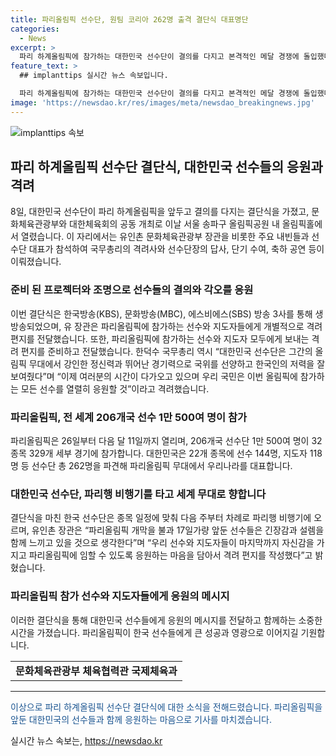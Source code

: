 ```yaml
---
title: 파리올림픽 선수단, 원팀 코리아 262명 출격 결단식 대표명단
categories:
  - News
excerpt: >
  파리 하계올림픽에 참가하는 대한민국 선수단이 결의를 다지고 본격적인 메달 경쟁에 돌입했다. 문화체육관광부는 유인촌 장관이 선수단에게 격려 편지를 전달하며 활약을 응원했다. 한덕수 총리 등이 참석한 결단식에서 국무총리의 격려사와 선수단장의 답사, 축하 공연 등이 진행됐고, 206개국 선수단 1만 500여 명이 참가하는 파리올림픽에 22개 종목에서 262명이 출전한다. 한덕수 국무총리와 유인촌 장관은 선수와 지도자들에게 각자에게 보내는 격려 편지를 전달하며 파리올림픽 선수단을 응원했다.
feature_text: >
  ## implanttips 실시간 뉴스 속보입니다.

  파리 하계올림픽에 참가하는 대한민국 선수단이 결의를 다지고 본격적인 메달 경쟁에 돌입했다. 문화체육관광부는 유인촌 장관이 선수단에게 격려 편지를 전달하며 활약을 응원했다. 한덕수 총리 등이 참석한 결단식에서 국무총리의 격려사와 선수단장의 답사, 축하 공연 등이 진행됐고, 206개국 선수단 1만 500여 명이 참가하는 파리올림픽에 22개 종목에서 262명이 출전한다. 한덕수 국무총리와 유인촌 장관은 선수와 지도자들에게 각자에게 보내는 격려 편지를 전달하며 파리올림픽 선수단을 응원했다.
image: 'https://newsdao.kr/res/images/meta/newsdao_breakingnews.jpg'
---
```


<p><img src="https://newsdao.kr/res/images/meta/newsdao_breakingnews.jpg" alt="implanttips 속보" /></p>

<h2 data-ke-size="size26">파리 하계올림픽 선수단 결단식, 대한민국 선수들의 응원과 격려</h2>

<p data-ke-size="size16">8일, 대한민국 선수단이 파리 하계올림픽을 앞두고 결의를 다지는 결단식을 가졌고, 문화체육관광부와 대한체육회의 공동 개최로 이날 서울 송파구 올림픽공원 내 올림픽홀에서 열렸습니다. 이 자리에서는 유인촌 문화체육관광부 장관을 비롯한 주요 내빈들과 선수단 대표가 참석하여 국무총리의 격려사와 선수단장의 답사, 단기 수여, 축하 공연 등이 이뤄졌습니다.</p>

<h3>준비 된 프로젝터와 조명으로 선수들의 결의와 각오를 응원</h3>

<p data-ke-size="size16">이번 결단식은 한국방송(KBS), 문화방송(MBC), 에스비에스(SBS) 방송 3사를 통해 생방송되었으며, 유 장관은 파리올림픽에 참가하는 선수와 지도자들에게 개별적으로 격려 편지를 전달했습니다. 또한, 파리올림픽에 참가하는 선수와 지도자 모두에게 보내는 격려 편지를 준비하고 전달했습니다. 한덕수 국무총리 역시 “대한민국 선수단은 그간의 올림픽 무대에서 강인한 정신력과 뛰어난 경기력으로 국위를 선양하고 한국인의 저력을 잘 보여줬다”며 “이제 여러분의 시간이 다가오고 있으며 우리 국민은 이번 올림픽에 참가하는 모든 선수를 열렬히 응원할 것”이라고 격려했습니다.</p>

<h3>파리올림픽, 전 세계 206개국 선수 1만 500여 명이 참가</h3>

<p data-ke-size="size16">파리올림픽은 26일부터 다음 달 11일까지 열리며, 206개국 선수단 1만 500여 명이 32종목 329개 세부 경기에 참가합니다. 대한민국은 22개 종목에 선수 144명, 지도자 118명 등 선수단 총 262명을 파견해 파리올림픽 무대에서 우리나라를 대표합니다.</p>

<h3>대한민국 선수단, 파리행 비행기를 타고 세계 무대로 향합니다</h3>

<p data-ke-size="size16">결단식을 마친 한국 선수단은 종목 일정에 맞춰 다음 주부터 차례로 파리행 비행기에 오르며, 유인촌 장관은 “파리올림픽 개막을 불과 17일가량 앞둔 선수들은 긴장감과 설렘을 함께 느끼고 있을 것으로 생각한다”며 “우리 선수와 지도자들이 마지막까지 자신감을 가지고 파리올림픽에 임할 수 있도록 응원하는 마음을 담아서 격려 편지를 작성했다”고 밝혔습니다.</p>

<h3>파리올림픽 참가 선수와 지도자들에게 응원의 메시지</h3>

<p data-ke-size="size16">이러한 결단식을 통해 대한민국 선수들에게 응원의 메시지를 전달하고 함께하는 소중한 시간을 가졌습니다. 파리올림픽이 한국 선수들에게 큰 성공과 영광으로 이어지길 기원합니다.</p>

<table>
<tbody>
<tr>
<td style="text-align: center; height: 17px;"><b>문화체육관광부 체육협력관 국제체육과</b></td>
</tr>
</tbody>
</table>

<hr>

<p data-ke-size="size16"><span style="color: #1a5490;">이상으로 파리 하계올림픽 선수단 결단식에 대한 소식을 전해드렸습니다. 파리올림픽을 앞둔 대한민국의 선수들과 함께 응원하는 마음으로 기사를 마치겠습니다.</span></p>
실시간 뉴스 속보는, <a href="https://newsdao.kr" rel="dofollow">https://newsdao.kr</a>


